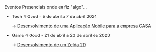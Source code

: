 Eventos Presenciais onde eu fiz "algo"...

* Tech 4 Good - 5 de abril a 7 de abril 2024
  
  -> [Desenvolvimento de uma Aplicação Mobile para a empresa CASA](https://github.com/AndreZila01/Eventos/tree/main/Tech4Good2024)

* Game 4 Good - 21 de abril a 23 de abril de 2023

  -> [Desenvolvimento de um Zelda 2D](https://github.com/AndreZila01/Eventos/tree/main/Games4Good2023)
